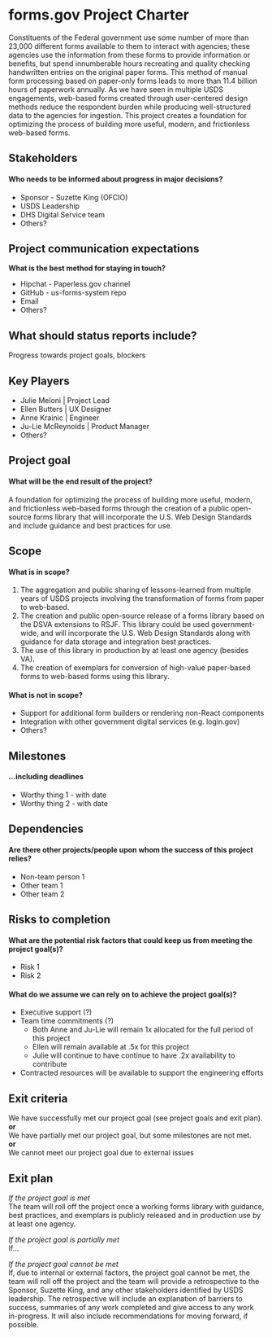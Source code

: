 # forms.gov Project Charter
Constituents of the Federal government use some number of more than 23,000 different forms available to them to interact with agencies; these agencies use the information from these forms to provide information or benefits, but spend innumberable hours recreating and quality checking handwritten entries on the original paper forms. This method of manual form processing based on paper-only forms leads to more than 11.4 billion hours of paperwork annually. As we have seen in multiple USDS engagements, web-based forms created through user-centered design methods reduce the respondent burden while producing well-structured data to the agencies for ingestion. This project creates a foundation for optimizing the process of building more useful, modern, and frictionless web-based forms.
  
  
## Stakeholders
#### Who needs to be informed about progress in major decisions?
* Sponsor - Suzette King (OFCIO)
* USDS Leadership
* DHS Digital Service team
* Others?

## Project communication expectations
**What is the best method for staying in touch?**
* Hipchat - Paperless.gov channel
* GitHub - us-forms-system repo
* Email
* Others?

## What should status reports include?
Progress towards project goals, blockers

## Key Players
* Julie Meloni | Project Lead
* Ellen Butters | UX Designer
* Anne Krainic | Engineer
* Ju-Lie McReynolds | Product Manager
* Others?

## Project goal
#### What will be the end result of the project?  
A foundation for optimizing the process of building more useful, modern, and frictionless web-based forms through the creation of a public open-source forms library that will incorporate the U.S. Web Design Standards and include guidance and best practices for use.

## Scope
#### What is in scope?
1. The aggregation and public sharing of lessons-learned from multiple years of USDS projects involving the transformation of forms from paper to web-based.
2. The creation and public open-source release of a forms library based on the DSVA extensions to RSJF. This library could be used government-wide, and will incorporate the U.S. Web Design Standards along with guidance for data storage and integration best practices.
3. The use of this library in production by at least one agency (besides VA).
4. The creation of exemplars for conversion of high-value paper-based forms to web-based forms using this library.

#### What is not in scope?
* Support for additional form builders or rendering non-React components
* Integration with other government digital services (e.g. login.gov)
* Others?

## Milestones
#### …including deadlines
* Worthy thing 1 - with date
* Worthy thing 2 - with date

## Dependencies
#### Are there other projects/people upon whom the success of this project relies?
* Non-team person 1
* Other team 1
* Other team 2

## Risks to completion
#### What are the potential risk factors that could keep us from meeting the project goal(s)?
* Risk 1
* Risk 2  

#### What do we assume we can rely on to achieve the project goal(s)?
* Executive support (?)
* Team time commitments (?)
  * Both Anne and Ju-Lie will remain 1x allocated for the full period of this project
  * Ellen will remain available at .5x for this project
  * Julie will continue to have continue to have .2x availability to contribute
* Contracted resources will be available to support the engineering efforts

## Exit criteria
We have successfully met our project goal (see project goals and exit plan).  
**or**  
We have partially met our project goal, but some milestones are not met.  
**or**  
We cannot meet our project goal due to external issues

## Exit plan
*If the project goal is met*  
The team will roll off the project once a working forms library with guidance, best practices, and exemplars is publicly released and in production use by at least one agency.

*If the project goal is partially met*  
If…

*If the project goal cannot be met*  
If, due to internal or external factors, the project goal cannot be met, the team will roll off the project and the team will provide a retrospective to the Sponsor, Suzette King, and any other stakeholders identified by USDS leadership. The retrospective will include an explanation of barriers to success, summaries of any work completed and give access to any work in-progress. It will also include recommendations for moving forward, if possible.

